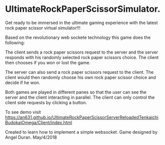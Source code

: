# UltimateRockPaperScissorSimulator.
Get ready to be immersed in the ultimate gaming experience with the latest rock paper scissor virtual simulator!!!

Based on the revolutionary web sockete technology this game does the following:

The client sends a rock paper scissors request to the server and the server responds with his randomly selected rock paper scissors choice.
The client then chooses if you won or lost the game.

The server can also send a rock paper scissors request to the client. The client would then randomly choose his own rock paper scissor choice and decide if he won.

Both games are played in different panes so that the user can see the server and the client interacting in parallel. The client can only control the client side requests by clicking a button.

To see demo visit https://an631.github.io/UltimateRockPaperScissorServerReloadedTenkaichiBudokaiOmega/Client/index.html

Created to learn how to implement a simple websocket.
Game designed by Angel Duran.
May/4/2018
